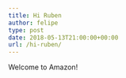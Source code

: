 ```yaml
---
title: Hi Ruben
author: felipe
type: post
date: 2018-05-13T21:00:00+00:00
url: /hi-ruben/
---
```


Welcome to Amazon!
